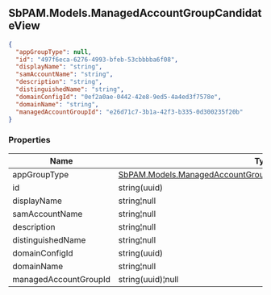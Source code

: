 
<h2 id="tocS_SbPAM.Models.ManagedAccountGroupCandidateView">SbPAM.Models.ManagedAccountGroupCandidateView</h2>

<a id="schemasbpam.models.managedaccountgroupcandidateview"></a>
<a id="schema_SbPAM.Models.ManagedAccountGroupCandidateView"></a>
<a id="tocSsbpam.models.managedaccountgroupcandidateview"></a>
<a id="tocssbpam.models.managedaccountgroupcandidateview"></a>

```json
{
  "appGroupType": null,
  "id": "497f6eca-6276-4993-bfeb-53cbbbba6f08",
  "displayName": "string",
  "samAccountName": "string",
  "description": "string",
  "distinguishedName": "string",
  "domainConfigId": "0ef2a0ae-0442-42e8-9ed5-4a4ed3f7578e",
  "domainName": "string",
  "managedAccountGroupId": "e26d71c7-3b1a-42f3-b335-0d300235f20b"
}

```

### Properties

|Name|Type|Required|Restrictions|Description|
|---|---|---|---|---|
|appGroupType|[SbPAM.Models.ManagedAccountGroupCandidateView+AppGroupTypeEnum](../Models/sbpam.models.managedaccountgroupcandidateview+appgrouptypeenum.md)|false|none|none|
|id|string(uuid)|false|none|none|
|displayName|string¦null|false|none|none|
|samAccountName|string¦null|false|none|none|
|description|string¦null|false|none|none|
|distinguishedName|string¦null|false|none|none|
|domainConfigId|string(uuid)|false|none|none|
|domainName|string¦null|false|none|none|
|managedAccountGroupId|string(uuid)¦null|false|none|none|



